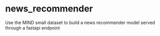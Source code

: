 # news_recommender
Use the MIND small dataset to build a news recommender model served through a fastapi endpoint
